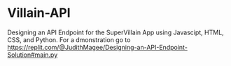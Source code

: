 # Villain-API
Designing an API Endpoint for the SuperVillain App using Javascipt, HTML, CSS, and Python.  For a dmonstration go to  https://replit.com/@JudithMagee/Designing-an-API-Endpoint-Solution#main.py
